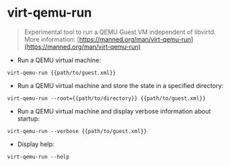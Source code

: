# virt-qemu-run

> Experimental tool to run a QEMU Guest VM independent of libvirtd.
> More information: [https://manned.org/man/virt-qemu-run](https://manned.org/man/virt-qemu-run)

- Run a QEMU virtual machine:

`virt-qemu-run {{path/to/guest.xml}}`

- Run a QEMU virtual machine and store the state in a specified directory:

`virt-qemu-run --root={{path/to/directory}} {{path/to/guest.xml}}`

- Run a QEMU virtual machine and display verbose information about startup:

`virt-qemu-run --verbose {{path/to/guest.xml}}`

- Display help:

`virt-qemu-run --help`
